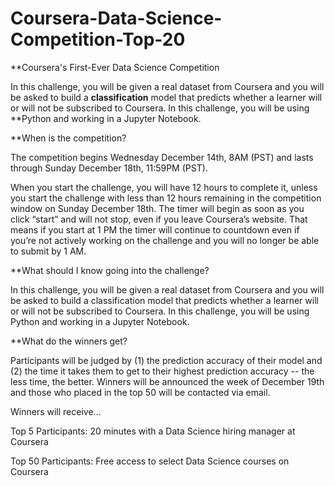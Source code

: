 # Coursera-Data-Science-Competition-Top-20
**Coursera's First-Ever Data Science Competition

In this challenge, you will be given a real dataset from Coursera and you will be asked to build a **classification** model that predicts whether a learner will or will not be subscribed to Coursera. In this challenge, you will be using **Python and working in a Jupyter Notebook.

**When is the competition?

The competition begins Wednesday December 14th, 8AM (PST) and lasts through Sunday December 18th, 11:59PM (PST).

When you start the challenge, you will have 12 hours to complete it, unless you start the challenge with less than 12 hours remaining in the competition window on Sunday December 18th. The timer will begin as soon as you click “start” and will not stop, even if you leave Coursera’s website. That means if you start at 1 PM the timer will continue to countdown even if you’re not actively working on the challenge and you will no longer be able to submit by 1 AM.

**What should I know going into the challenge?

In this challenge, you will be given a real dataset from Coursera and you will be asked to build a classification model that predicts whether a learner will or will not be subscribed to Coursera. In this challenge, you will be using Python and working in a Jupyter Notebook.

**What do the winners get?

Participants will be judged by (1) the prediction accuracy of their model and (2) the time it takes them to get to their highest prediction accuracy -- the less time, the better. Winners will be announced the week of December 19th and those who placed in the top 50 will be contacted via email.

Winners will receive…

Top 5 Participants: 20 minutes with a Data Science hiring manager at Coursera

Top 50 Participants: Free access to select Data Science courses on Coursera
